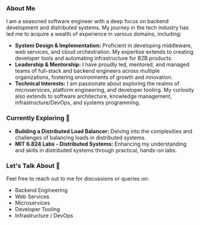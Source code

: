 ### About Me

I am a seasoned software engineer with a deep focus on backend development and distributed systems. My journey in the tech industry has led me to acquire a wealth of experience in various domains, including:

- **System Design & Implementation:** Proficient in developing middleware, web services, and cloud orchestration. My expertise extends to creating developer tools and automating infrastructure for B2B products.
- **Leadership & Mentorship:** I have proudly led, mentored, and managed teams of full-stack and backend engineers across multiple organizations, fostering environments of growth and innovation.
- **Technical Interests:** I am passionate about exploring the realms of microservices, platform engineering, and developer tooling. My curiosity also extends to software architecture, knowledge management, infrastructure/DevOps, and systems programming.

### Currently Exploring 🌱

- **Building a Distributed Load Balancer:** Delving into the complexities and challenges of balancing loads in distributed systems.
- **MIT 6.824 Labs - Distributed Systems:** Enhancing my understanding and skills in distributed systems through practical, hands-on labs.

### Let's Talk About 💬

Feel free to reach out to me for discussions or queries on:
- Backend Engineering
- Web Services
- Microservices
- Developer Tooling
- Infrastructure / DevOps
